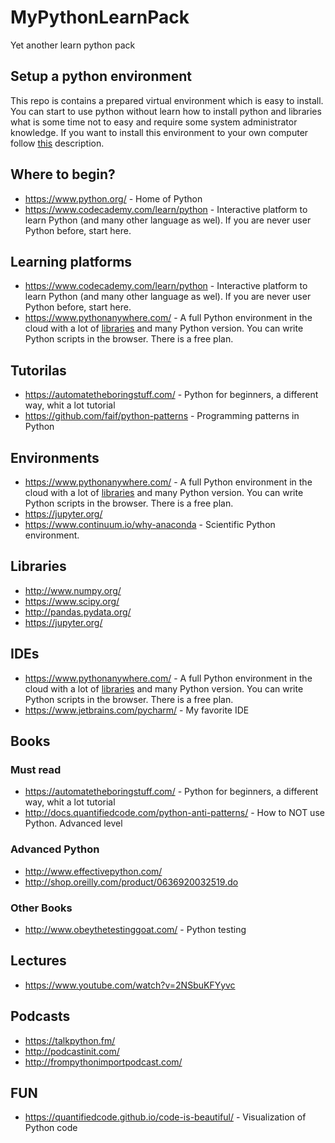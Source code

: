 # MyPythonLearnPack
Yet another learn python pack

## Setup a python environment
This repo is contains a prepared virtual environment which is easy to install. You can start to use python without learn how to install python and libraries what is some time not to easy and require some system administrator knowledge.
If you want to install this environment to your own computer follow [this](https://github.com/fazekasda/MyPythonLearnPack/tree/master/JupyterEnv) description.

## Where to begin?
* https://www.python.org/ - Home of Python
* https://www.codecademy.com/learn/python - Interactive platform to learn Python (and many other language as wel). If you are never user Python before, start here.

## Learning platforms
* https://www.codecademy.com/learn/python - Interactive platform to learn Python (and many other language as wel). If you are never user Python before, start here.
* https://www.pythonanywhere.com/ - A full Python environment in the cloud with a lot of [libraries](https://www.pythonanywhere.com/batteries_included/) and many Python version. You can write Python scripts in the browser. There is a free plan.

## Tutorilas
* https://automatetheboringstuff.com/ - Python for beginners, a different way, whit a lot tutorial
* https://github.com/faif/python-patterns - Programming patterns in Python

## Environments
* https://www.pythonanywhere.com/ - A full Python environment in the cloud with a lot of [libraries](https://www.pythonanywhere.com/batteries_included/) and many Python version. You can write Python scripts in the browser. There is a free plan.
* https://jupyter.org/
* https://www.continuum.io/why-anaconda - Scientific Python environment.

## Libraries
* http://www.numpy.org/
* https://www.scipy.org/
* http://pandas.pydata.org/
* https://jupyter.org/

## IDEs
* https://www.pythonanywhere.com/ - A full Python environment in the cloud with a lot of [libraries](https://www.pythonanywhere.com/batteries_included/) and many Python version. You can write Python scripts in the browser. There is a free plan.
* https://www.jetbrains.com/pycharm/ - My favorite IDE

## Books
### Must read
* https://automatetheboringstuff.com/ - Python for beginners, a different way, whit a lot tutorial
* http://docs.quantifiedcode.com/python-anti-patterns/ - How to NOT use Python. Advanced level

### Advanced Python
* http://www.effectivepython.com/
* http://shop.oreilly.com/product/0636920032519.do

### Other Books
* http://www.obeythetestinggoat.com/ - Python testing

## Lectures
* https://www.youtube.com/watch?v=2NSbuKFYyvc

## Podcasts
* https://talkpython.fm/
* http://podcastinit.com/
* http://frompythonimportpodcast.com/

## FUN
* https://quantifiedcode.github.io/code-is-beautiful/ - Visualization of Python code
